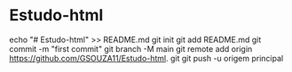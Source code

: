 # Estudo-html
echo "# Estudo-html" >> README.md 
git init 
git add README.md 
git commit -m "first commit" 
git branch -M main 
git remote add origin https://github.com/GSOUZA11/Estudo-html. git
 git push -u origem principal
